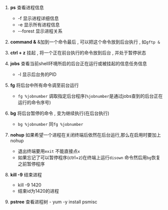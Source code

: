 1. **ps** 查看进程信息
	- -f 显示进程详细信息
	- -e 显示所有进程信息
	- --forest  显示进程关系
2. **command &** &加到一个命令最后 , 可以把这个命令放到后台执行 , 如`gftp &`

4. **ctrl + z**  挂起 , 将一个正在前台执行的命令放到后台 , 并处于暂停状态

6. **jobs**  查看当前shell环境所启的后台正在运行或被挂起的信息任务信息
	- -l 显示后台务的PID 

5. **fg** 将后台中所有命令调至前台运行
	- `fg %jobnumber` 调取指定后台程序(`%jobnumber`是通过jobs查到的后台正在运行的命令序号)

6. **bg** 将后台暂停的命令 , 变为继续执行(在后台执行)
	 - `bg %jobnumber` 同`fg %jobnumber`

7. **nohup** 如果希望一个进程在关闭终端后依然在后台运行,那么在启用时要加上nohup
	- 退出终端要用`exit` 不能直接点`x`
	- 如果忘记了可以暂停程序(ctrl+z)在终端上运行`disown` 命令然后用`bg`恢复之前暂停程序
9. **kill -9** 结束进程

	- kill -9 1420
	- 结束id为1420的进程

10.  **pstree** 查看进程树
	- yum -y install psmisc 
